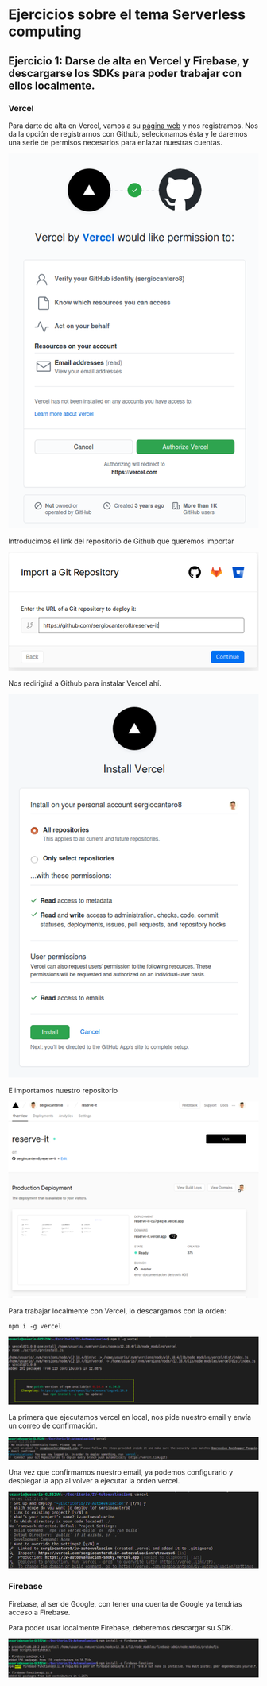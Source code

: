 # Ejercicios sobre el tema Serverless computing

## Ejercicio 1: Darse de alta en Vercel y Firebase, y descargarse los SDKs para poder trabajar con ellos localmente.

### Vercel
Para darte de alta en Vercel, vamos a su [página web](https://vercel.com/) y nos registramos. Nos da la opción de registrarnos con Github, selecionamos ésta y le daremos una serie de permisos necesarios para enlazar nuestras cuentas.

![](https://github.com/sergiocantero8/IV-Autoevaluacion/blob/main/img/ejercicio1_serverless.png)

Introducimos el link del repositorio de Github que queremos importar

![](https://github.com/sergiocantero8/IV-Autoevaluacion/blob/main/img/ejercicio1_serverless_2.png)

Nos redirigirá a Github para instalar Vercel ahí.

![](https://github.com/sergiocantero8/IV-Autoevaluacion/blob/main/img/ejercicio1_serverless_3.png)

E importamos nuestro repositorio

![](https://github.com/sergiocantero8/IV-Autoevaluacion/blob/main/img/ejercicio1_serverless_5.png)

Para trabajar localmente con Vercel, lo descargamos con la orden:

```
npm i -g vercel
```

![](https://github.com/sergiocantero8/IV-Autoevaluacion/blob/main/img/ejercicio1_serverless_4.png)

La primera que ejecutamos vercel en local, nos pide nuestro email y envía un correo de confirmación.

![](https://github.com/sergiocantero8/IV-Autoevaluacion/blob/main/img/ejercicio1_serverless_6.png)

Una vez que confirmamos nuestro email, ya podemos configurarlo y desplegar la app al volver a ejecutar la orden vercel.

![](https://github.com/sergiocantero8/IV-Autoevaluacion/blob/main/img/ejercicio1_serverless_7.png)

### Firebase
Firebase, al ser de Google, con tener una cuenta de Google ya tendrías acceso a Firebase.

Para poder usar localmente Firebase, deberemos descargar su SDK.

![](https://github.com/sergiocantero8/IV-Autoevaluacion/blob/main/img/ejercicio2_serverless.png)



